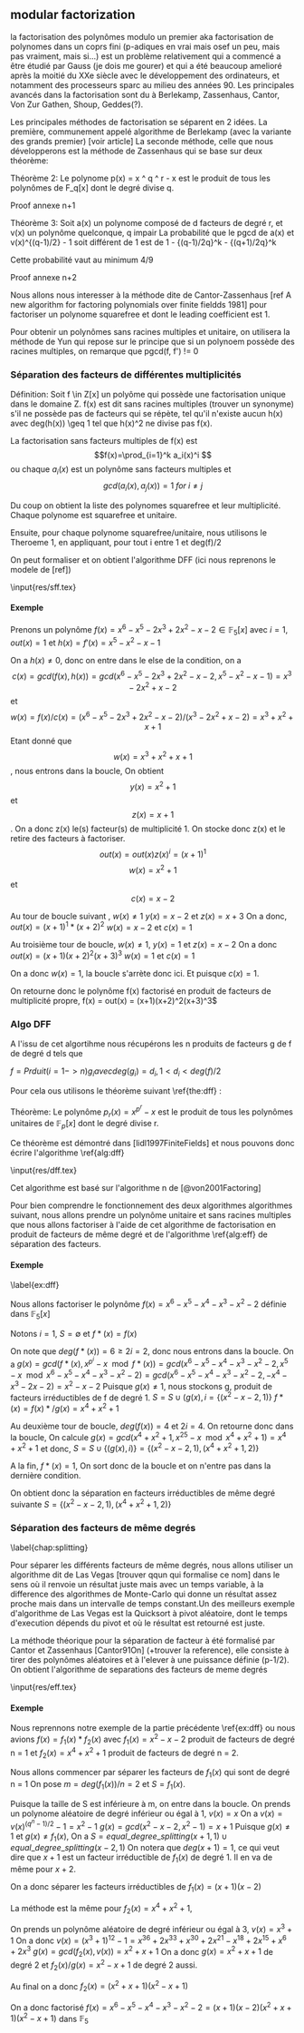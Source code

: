 ## modular factorization

la factorisation des polynômes modulo un premier aka factorisation de polynomes dans un coprs fini (p-adiques en vrai mais osef un peu, mais pas vraiment, mais si...)
est un problème relativement qui a commencé a être étudié par Gauss (je dois me gourer) et qui a été beaucoup amelioré après la moitié du XXe siècle avec le développement des ordinateurs,
et notamment des processeurs sparc au milieu des années 90. Les principales avancés dans la factorisation sont du à Berlekamp, Zassenhaus, Cantor, Von Zur Gathen, Shoup, Geddes(?).

Les principales méthodes de factorisation se séparent en 2 idées. La première, communement appelé algorithme de Berlekamp (avec la variante des grands premier) [voir article]
La seconde méthode, celle que nous développerons est la méthode de Zassenhaus qui se base sur deux théorème:

Théorème 2:
Le polynome p(x) = x ^ q ^ r - x est le produit de tous les polynômes de F_q[x] dont le degré divise q.

Proof annexe n+1

Théorème 3:
Soit a(x) un polynome composé de d facteurs de degré r, et v(x) un polynôme quelconque, q impair
La probabilité que le pgcd de a(x) et v(x)^{(q-1)/2} - 1 soit différent de 1 est de 
1 - {(q-1)/2q}^k - {(q+1)/2q}^k

Cette probabilité vaut au minimum 4/9

Proof annexe n+2

Nous allons nous interesser à la méthode dite de Cantor-Zassenhaus [ref A new algorithm for factoring polynomials over finite fieldds 1981]
pour factoriser un polynome squarefree et dont le leading coefficient est 1.

Pour obtenir un polynômes sans racines multiples et unitaire, on utilisera la méthode de Yun qui repose sur le principe que
si un polynoem possède des racines multiples, on remarque que pgcd(f, f') != 0

### Séparation des facteurs de différentes multiplicités

Définition: 
Soit f \in Z[x] un polyôme qui possède une factorisation unique dans le domaine Z. f(x) est dit sans racines multiples (trouver un synonyme)
s'il ne possède pas de facteurs qui se répète, tel qu'il n'existe aucun h(x) avec deg(h(x)) \geq 1 tel que h(x)^2 ne divise pas f(x).

La factorisation sans facteurs multiples de f(x) est 
$$f(x)=\prod_{i=1}^k a_i(x)^i $$
ou chaque $a_i(x)$ est un polynôme sans facteurs multiples et
$$gcd(a_i(x), a_j(x)) = 1 \; for \; i \neq j $$

Du coup on obtient la liste des polynomes squarefree et leur multiplicité. Chaque polynome est squarefree et unitaire.

Ensuite, pour chaque polynome squarefree/unitaire, nous utilisons le Theroeme 1, en appliquant, pour tout i entre 1 et deg(f)/2

On peut formaliser et on obtient l'algorithme DFF (ici nous reprenons le modele de [ref])

\input{res/sff.tex}

#### Exemple

Prenons un polynôme $f(x) = x^6 - x^5 - 2x^3 + 2x^2 - x - 2 \in \mathbb{F}_5[x]$
avec $i=1$, $out(x) = 1$ et $h(x) = f'(x) = x^5 - x^2 - x - 1$

On a $h(x) \neq 0$, donc on entre dans le else de la condition, on a
$$c(x) = gcd(f(x), h(x)) = gcd(x^6 - x^5 - 2x^3 + 2x^2 - x - 2, x^5 - x^2 - x - 1) = x^3 - 2x^2 + x - 2$$
et
$$w(x) = f(x) / c(x) = (x^6 - x^5 - 2x^3 + 2x^2 - x - 2)/(x^3 - 2x^2 + x - 2) = x^3 + x^2 + x + 1$$
Etant donné que $$w(x) = x^3 + x^2 + x + 1$$, nous entrons dans la boucle,
On obtient $$y(x) = x^2 + 1$$ et $$z(x) = x + 1$$.
On a donc z(x) le(s) facteur(s) de multiplicité 1. On stocke donc z(x) et le retire des facteurs à factoriser.
$$out(x) = out(x)z(x)^i = (x + 1)^1$$
$$w(x) = x^2 + 1$$ et $$c(x) = x - 2$$

Au tour de boucle suivant , $w(x) \neq 1$
$y(x) = x - 2$ et $z(x) = x + 3$
On a donc,
$out(x) = (x+1)^1*(x+2)^2$
$w(x) = x - 2$ et $c(x) =1$

Au troisième tour de boucle, $w(x) \neq 1$,
$y(x) = 1$ et $z(x) = x - 2$
On a donc
$out(x) = (x+1)(x+2)^2(x+3)^3$
$w(x) = 1$  et $c(x) = 1$

On a donc $w(x) = 1$, la boucle s'arrète donc ici. Et puisque $c(x) = 1$.

On retourne donc le polynôme f(x) factorisé en produit de facteurs de multiplicité propre,
f(x) = out(x) = (x+1)(x+2)^2(x+3)^3$


### Algo DFF

A l'issu de cet algortihme nous récupérons les n produits de facteurs g de f de degré d tels que 

$f = Prduit (i = 1 -> n) g_i avec deg(g_i) = d_i, 1 < d_i < deg(f)/2$

Pour cela ous utilisons le théorème suivant \ref{the:dff} :

Théorème:
Le polynôme $p_r(x) = x^p^r - x$ est le produit de tous les polynômes unitaires de $\mathbb{F}_p[x]$ dont le degré
divise r.

Ce théorème est démontré dans [lidl1997FiniteFields] et nous pouvons donc écrire l'algorithme \ref{alg:dff}

\input{res/dff.tex}

Cet algorithme est basé sur l'algorithme n de [@von2001Factoring]

Pour bien comprendre le fonctionnement des deux algorithmes algorithmes suivant, nous allons prendre un polynôme unitaire et sans racines
multiples que nous allons factoriser à l'aide de cet algorithme de factorisation en produit de facteurs de même degré
et de l'algorithme  \ref{alg:eff} de séparation des facteurs.

#### Exemple
\label{ex:dff}

Nous allons factoriser le polynôme $f(x) = x^6-x^5-x^4-x^3-x^2-2$ définie dans $\mathbb{F}_5[x]$

Notons $i =1$, $S = \emptyset$ et $f*(x)=f(x)$

On note que $deg(f*(x)) = 6 \geq 2i = 2$, donc nous entrons dans la boucle.
On a
$g(x) = gcd(f*(x), x^{p^i} - x \mod f*(x)) = gcd(x^6-x^5-x^4-x^3-x^2-2, x^5-x \mod x^6-x^5-x^4-x^3-x^2-2) = gcd(x^6-x^5-x^4-x^3-x^2-2, -x^4-x^3-2x-2) = x^2-x-2$
Puisque $g(x) \neq 1$, nous stockons g, produit de facteurs irréductibles de f de degré 1.
$S = S \cup {(g(x), i} = \{(x^2-x-2, 1)\}$
$f*(x)=f(x)*/g(x) = x^4+x^2+1$

Au deuxième tour de boucle, $deg(f(x)) = 4$ et $2i = 4$. On retourne donc dans la boucle,
On calcule
$g(x) = gcd(x^4+x^2+1, x^25-x \mod x^4+x^2+1) = x^4+x^2+1$
et donc,
$S = S \cup \{(g(x), i)\} = \{(x^2-x-2, 1), (x^4+x^2+1, 2)\}$

A la fin, $f*(x) = 1$, On sort donc de la boucle et on n'entre pas dans la dernière condition.

On obtient donc la séparation en facteurs irréductibles de même degré suivante $S = \{(x^2-x-2, 1), (x^4+x^2+1, 2)\}$


### Séparation des facteurs de même degrés
\label{chap:splitting}

Pour séparer les différents facteurs de même degrés, nous allons utiliser un algorithme dit de Las Vegas [trouver qqun qui formalise ce nom] dans le sens
où il renvoie un résultat juste mais avec un temps variable, à la difference des algorithmes de Monte-Carlo qui donne un résultat assez proche mais dans
un intervalle de temps constant.Un des meilleurs exemple d'algorithme de Las Vegas est la Quicksort à pivot aléatoire, dont le temps d'execution dépends
du pivot et où le résultat est retourné est juste.

La méthode théorique pour la séparation de facteur à été formalisé par Cantor et Zassenhaus [Cantor91On] (+trouver la reference), elle consiste
à tirer des polynômes aléatoires et à l'elever à une puissance définie (p-1/2). On obtient l'algorithme de separations des facteurs de meme degrés

\input{res/eff.tex}

#### Exemple

Nous reprennons notre exemple de la partie précédente \ref{ex:dff} ou nous avions
$f(x) = f_1(x)*f_2(x)$ avec $f_1(x) = x^2-x-2$ produit de facteurs de degré n = 1
et $f_2(x) = x^4+x^2+1$ produit de facteurs de degré n = 2.

Nous allons commencer par séparer les facteurs de $f_1(x)$ qui sont de degré n = 1
On pose $m = deg(f_1(x))/n = 2$ et $S = {f_1(x)}$.

Puisque la taille de S est inférieure à m, on entre dans la boucle.
On prends un polynome aléatoire de degré inférieur ou égal à 1, $v(x) = x$
On a $v(x) = v(x)^{(q^n-1)/2}-1 = x^2 - 1$
$g(x) = gcd(x^2-x-2, x^2-1) = x+1$
Puisque $g(x) \neq 1$ et $g(x) \neq f_1(x)$,
On a $S = equal\_degree\_splitting(x+1, 1) \cup equal\_degree\_splitting(x-2, 1)$
On notera que $deg(x+1) = 1$, ce qui veut dire que $x+1$ est un facteur irréductible de $f_1(x)$ de degré 1.
Il en va de même pour $x+2$.

On a donc séparer les facteurs irréductibles de $f_1(x) = (x+1)(x-2)$

La méthode est la même pour $f_2(x) = x^4+x^2+1$,

On prends un polynôme aléatoire de degré inférieur ou égal à 3, $v(x) = x^3 + 1$
On a donc $v(x) = (x^3+1)^12-1 = x^36+2x^33+x^30+2x^21-x^18+2x^15+x^6+2x^3$
$g(x) = gcd(f_2(x), v(x)) = x^2+x+1$
On a donc $g(x)=x^2+x+1$ de degré 2 et $f_2(x)/g(x) = x^2-x+1$ de degré 2 aussi.

Au final on a donc $f_2(x)=(x^2+x+1)(x^2-x+1)$

On a donc factorisé $f(x)=x^6-x^5-x^4-x^3-x^2-2 = (x+1)(x-2)(x^2+x+1)(x^2-x+1)$ dans $\mathbb{F}_5$
